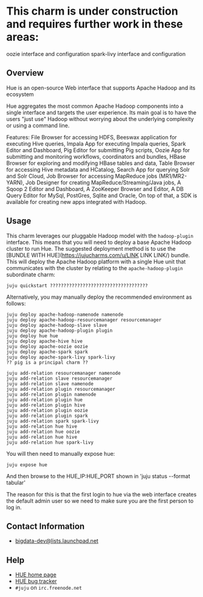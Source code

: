 # This charm is under construction and requires further work in these areas:

  oozie interface and configuration
  spark-livy interface and configuration

## Overview

Hue is an open-source Web interface that supports Apache Hadoop and its ecosystem

Hue aggregates the most common Apache Hadoop components into a single interface
and targets the user experience. Its main goal is to have the users "just use"
Hadoop without worrying about the underlying complexity or using a command line.

Features: File Browser for accessing HDFS, Beeswax application for executing
Hive queries, Impala App for executing Impala queries, Spark Editor and
Dashboard, Pig Editor for submitting Pig scripts, Oozie App for submitting and
monitoring workflows, coordinators and bundles, HBase Browser for exploring and
modifying HBase tables and data, Table Browser for accessing Hive metadata and
HCatalog, Search App for querying Solr and Solr Cloud, Job Browser for accessing
MapReduce jobs (MR1/MR2-YARN), Job Designer for creating
MapReduce/Streaming/Java jobs, A Sqoop 2 Editor and Dashboard, A ZooKeeper
Browser and Editor, A DB Query Editor for MySql, PostGres, Sqlite and Oracle, On
top of that, a SDK is available for creating new apps integrated with Hadoop.

## Usage

This charm leverages our pluggable Hadoop model with the `hadoop-plugin`
interface. This means that you will need to deploy a base Apache Hadoop cluster
to run Hue. The suggested deployment method is to use the
[BUNDLE WITH HUE](https://jujucharms.com/u/LINK LINK LINK/)
bundle. This will deploy the Apache Hadoop platform with a single Hue
unit that communicates with the cluster by relating to the
`apache-hadoop-plugin` subordinate charm:

    juju quickstart ????????????????????????????????????

Alternatively, you may manually deploy the recommended environment as follows:

    juju deploy apache-hadoop-namenode namenode
    juju deploy apache-hadoop-resourcemanager resourcemanager
    juju deploy apache-hadoop-slave slave
    juju deploy apache-hadoop-plugin plugin
    juju deploy hue hue
    juju deploy apache-hive hive
    juju deploy apache-oozie oozie
    juju deploy apache-spark spark
    juju deploy apache-spark-livy spark-livy
    ?? pig is a principal charm ??

    juju add-relation resourcemanager namenode
    juju add-relation slave resourcemanager
    juju add-relation slave namenode
    juju add-relation plugin resourcemanager
    juju add-relation plugin namenode
    juju add-relation plugin hue
    juju add-relation plugin hive
    juju add-relation plugin oozie
    juju add-relation plugin spark
    juju add-relation spark spark-livy
    juju add-relation hue hive
    juju add-relation hue oozie
    juju add-relation hue hive
    juju add-relation hue spark-livy

You will then need to manually expose hue:

    juju expose hue

And then browse to the HUE_IP:HUE_PORT shown in 'juju status --format tabular'

The reason for this is that the first login to hue via the web interface creates
the default admin user so we need to make sure you are the first person to 
log in.

## Contact Information

- <bigdata-dev@lists.launchpad.net>


## Help

- [HUE home page](http://gethue.com)
- [HUE bug tracker](https://issues.cloudera.org/projects/HUE)
- `#juju` on `irc.freenode.net`
